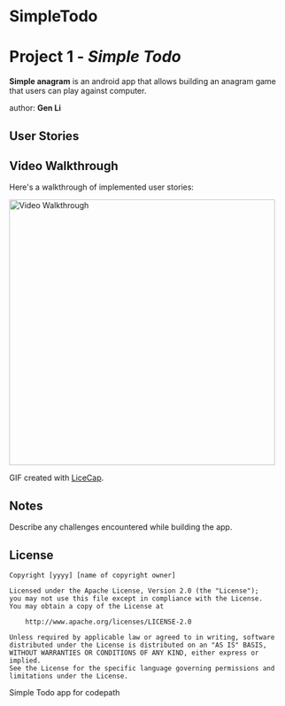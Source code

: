 # SimpleTodo
# Project 1 - *Simple Todo*

**Simple anagram** is an android app that allows building an anagram game that users can play against computer.

author: **Gen Li**

## User Stories

## Video Walkthrough

Here's a walkthrough of implemented user stories:

<img src='walkthrough.gif' title='Video Walkthrough' width='480px' alt='Video Walkthrough' />

GIF created with [LiceCap](http://www.cockos.com/licecap/).

## Notes

Describe any challenges encountered while building the app.

## License

    Copyright [yyyy] [name of copyright owner]

    Licensed under the Apache License, Version 2.0 (the "License");
    you may not use this file except in compliance with the License.
    You may obtain a copy of the License at

        http://www.apache.org/licenses/LICENSE-2.0

    Unless required by applicable law or agreed to in writing, software
    distributed under the License is distributed on an "AS IS" BASIS,
    WITHOUT WARRANTIES OR CONDITIONS OF ANY KIND, either express or implied.
    See the License for the specific language governing permissions and
    limitations under the License.
Simple Todo app for codepath

